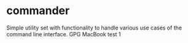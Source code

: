 # commander
Simple utility set with functionality to handle various use cases of the command line interface.
GPG MacBook test 1
